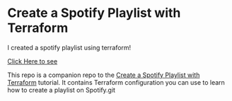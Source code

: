 # Create a Spotify Playlist with Terraform



I created a spotify playlist using terraform!

[Click Here to see](https://open.spotify.com/playlist/1yRPwdbvBSkwU1CFTW0gpe)







This repo is a companion repo to the [Create a Spotify Playlist with Terraform](https://developer.hashicorp.com/terraform/tutorials/community-providers/spotify-playlist) tutorial.
It contains Terraform configuration you can use to learn how to create a playlist on Spotify.git



